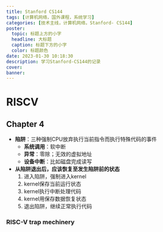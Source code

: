 ```yaml
---
title: Stanford CS144
tags: [计算机网络，国外课程，系统学习]
categories: [技术主线，计算机网络，Stanford- CS144]
poster:
  topic: 标题上方的小字
  headline: 大标题
  caption: 标题下方的小字
  color: 标题颜色
date: 2023-01-30 10:18:30
description: 学习Stanford-CS144的记录
cover: 
banner:
---
```


# RISCV

## Chapter 4

* **陷阱**：三种强制CPU放弃执行当前指令而执行特殊代码的事件
  * **系统调用**：软中断
  * **异常**：零除；无效的虚拟地址
  * **设备中断**：比如磁盘完成读写
* **从陷阱退出后，应该恢复至发生陷阱前的状态**
  1. 进入陷阱，强制进入kernel
  2. kernel保存当前运行状态
  3. kernel执行中断处理代码
  4. kernel用保存数据恢复状态
  5. 退出陷阱，继续正常执行代码

### RISC-V trap mechinery

